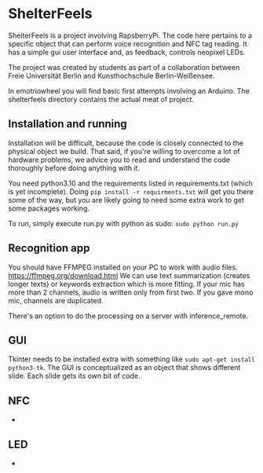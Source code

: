 # ShelterFeels

ShelterFeels is a project involving RapsberryPi. The code here pertains to a specific object that can perform voice recognition and NFC tag reading. It has a simple gui user interface and, as feedback, controls neopixel LEDs.

The project was created by students as part of a collaboration between Freie Universität Berlin and Kunsthochschule Berlin-Weißensee.

In emotriowheel you will find basic first attempts involving an Arduino.
The shelterfeels directory contains the actual meat of project.

## Installation and running
Installation will be difficult, because the code is closely connected to the physical object we build. That said, if you're willing to overcome a lot of hardware problems, we advice you to read and understand the code thoroughly before doing anything with it.

You need python3.10 and the requirements listed in requirements.txt (which is yet incomplete). Doing `pip install -r requirments.txt` will get you there some of the way, but you are likely going to need some extra work to get some packages working.

To run, simply execute run.py with python as sudo: `sudo python run.py`

## Recognition app

You should have FFMPEG installed on your PC to work with audio files. https://ffmpeg.org/download.html
We can use text summarization (creates longer texts) or keywords extraction which is more fitting.
If your mic has more than 2 channels, audio is written only from first two. If you gave mono mic, channels are duplicated.

There's an option to do the processing on a server with inference_remote.


## GUI

Tkinter needs to be installed extra with something like `sudo apt-get install python3-tk`.
The GUI is conceptualized as an object that shows different slide. Each slide gets its own bit of code.

## NFC

-

## LED

-
